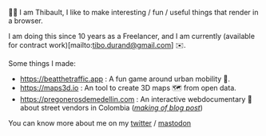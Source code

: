 👋👋 I am Thibault, I like to make interesting / fun / useful things that render in a browser. 

I am doing this since 10 years as a Freelancer, and I am currently (available for contract work)[mailto:tibo.durand@gmail.com] ✉️.

Some things I made:

- https://beatthetraffic.app : A fun game around urban mobility 📱.
- https://maps3d.io : An tool to create 3D maps 🗺️ from open data.
- https://pregonerosdemedellin.com : An interactive webdocumentary 🎥 about street vendors in Colombia (_[making of blog post](https://medium.com/@tibbb/how-we-created-an-immersive-street-walk-experience-with-a-gopro-and-javascript-f442cf8aa2dd#.9k0cqaro5)_)

You can know more about me on my [twitter](twitter.com/tibbb) / [mastodon](https://mapstodon.space/@tdurand)
